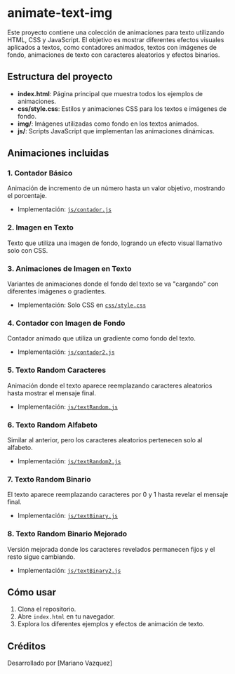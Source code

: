 # animate-text-img

Este proyecto contiene una colección de animaciones para texto utilizando HTML, CSS y JavaScript. El objetivo es mostrar diferentes efectos visuales aplicados a textos, como contadores animados, textos con imágenes de fondo, animaciones de texto con caracteres aleatorios y efectos binarios.

## Estructura del proyecto

- **index.html**: Página principal que muestra todos los ejemplos de animaciones.
- **css/style.css**: Estilos y animaciones CSS para los textos e imágenes de fondo.
- **img/**: Imágenes utilizadas como fondo en los textos animados.
- **js/**: Scripts JavaScript que implementan las animaciones dinámicas.

## Animaciones incluidas

### 1. Contador Básico
Animación de incremento de un número hasta un valor objetivo, mostrando el porcentaje.
- Implementación: [`js/contador.js`](js/contador.js)

### 2. Imagen en Texto
Texto que utiliza una imagen de fondo, logrando un efecto visual llamativo solo con CSS.

### 3. Animaciones de Imagen en Texto
Variantes de animaciones donde el fondo del texto se va "cargando" con diferentes imágenes o gradientes.
- Implementación: Solo CSS en [`css/style.css`](css/style.css)

### 4. Contador con Imagen de Fondo
Contador animado que utiliza un gradiente como fondo del texto.
- Implementación: [`js/contador2.js`](js/contador2.js)

### 5. Texto Random Caracteres
Animación donde el texto aparece reemplazando caracteres aleatorios hasta mostrar el mensaje final.
- Implementación: [`js/textRandom.js`](js/textRandom.js)

### 6. Texto Random Alfabeto
Similar al anterior, pero los caracteres aleatorios pertenecen solo al alfabeto.
- Implementación: [`js/textRandom2.js`](js/textRandom2.js)

### 7. Texto Random Binario
El texto aparece reemplazando caracteres por 0 y 1 hasta revelar el mensaje final.
- Implementación: [`js/textBinary.js`](js/textBinary.js)

### 8. Texto Random Binario Mejorado
Versión mejorada donde los caracteres revelados permanecen fijos y el resto sigue cambiando.
- Implementación: [`js/textBinary2.js`](js/textBinary2.js)

## Cómo usar

1. Clona el repositorio.
2. Abre `index.html` en tu navegador.
3. Explora los diferentes ejemplos y efectos de animación de texto.

## Créditos

Desarrollado por [Mariano Vazquez]
